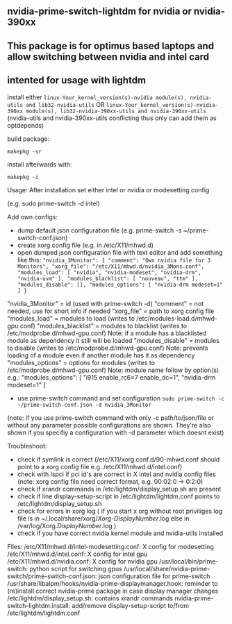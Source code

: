 ## nvidia-prime-switch-lightdm for nvidia or nvidia-390xx

## This package is for optimus based laptops and allow switching between nvidia and intel card
## intented for usage with lightdm

install either
`linux-Your_kernel_version(s)-nvidia module(s), nvidia-utils and lib32-nvidia-utils`
OR
`linux-Your_kernel_version(s)-nvidia-390xx module(s), lib32-nvidia-390xx-utils and nvidia-390xx-utils`
(nvidia-utils and nvidia-390xx-utils conflicting thus only can add them as optdepends)


build package:

`makepkg -sr`

install afterwards with:

`makepkg -i`

Usage:
After installation set either intel or nvidia or modesetting config

(e.g. sudo prime-switch -d intel)

Add own configs:
* dump default json configuration file
(e.g. prime-switch -s ~/prime-switch-conf.json)
* create xorg config file (e.g. in /etc/X11/mhwd.d)
* open dumped json configuration file with text editor and add something like this:
`
        "nvidia_3Monitor": {
            "comment": "Own nvidia file for 3 Monitors",
            "xorg_file": "/etc/X11/mhwd.d/nvidia_3Mons.conf",
            "modules_load": [
                "nvidia",
                "nvidia-modeset",
                "nvidia-drm",
                "nvidia-uvm"
            ],
            "modules_blacklist": [
                "nouveau",
                "ttm"
            ],
            "modules_disable": [],
            "modules_options": [
                "nvidia-drm modeset=1"
            ]
        }
`

"nvidia_3Monitor" = id (used with prime-switch -d)
"comment" = not needed, use for short info if needed
"xorg_file" = path to xorg config file
"modules_load" = modules to load (writes to /etc/modules-load.d/mhwd-gpu.conf)
"modules_blacklist" = modules to blacklist (writes to /etc/modprobe.d/mhwd-gpu.conf) Note: if a module has a blacklisted module as dependency it still will be loaded
"modules_disable" = modules to disable (writes to /etc/modprobe.d/mhwd-gpu.conf) Note: prevents loading of a module even if another module has it as dependency
"modules_options" = options for modules (writes to /etc/modprobe.d/mhwd-gpu.conf) Note: module name follow by option(s)
e.g.:
"modules_options": [
"i915 enable_rc6=7 enable_dc=1",
"nvidia-drm modeset=1"
]
* use prime-switch command and set configuration
`sudo prime-switch -c ~/prime-switch-conf.json -d nvidia_3Monitor`

(note: if you use prime-switch command with only -c path/to/json/file or without any parameter possible configurations are shown. They're also shown if you specifiy a configuration with -d parameter which doesnt exist)


Troubleshoot:
* check if symlink is correct (/etc/X11/xorg.conf.d/90-mhwd.conf should point to a xorg config file e.g. /etc/X11/mhwd.d/intel.conf)
* check with lspci if pci id's are correct in X intel and nvidia config files (note: xorg config file need correct format, e.g. 00:02:0 -> 0:2:0)
* check if xrandr commands in /etc/lightdm/display_setup.sh are present
* check if line display-setup-script in /etc/lightdm/lightdm.conf points to /etc/lightdm/display_setup.sh
* check for errors in xorg log
( if you start x org without root priviliges log file is in ~/.local/share/xorg/_Xorg-DisplayNumber_.log else in /var/log/Xorg._DisplayNumber_.log )
* check if you have correct nvidia kernel module and nvidia-utils installed


Files:
/etc/X11/mhwd.d/intel-modesetting.conf: X config for modesetting
/etc/X11/mhwd.d/intel.conf: X config for intel gpu
/etc/X11/mhwd.d/nvidia.conf: X config for nvidia gpu
/usr/local/bin/prime-switch: python script for switching gpus
/usr/local/share/nvidia-prime-switch/prime-switch-conf.json: json configuration file for prime-switch
/usr/share/libalpm/hooks/nvidia-prime-displaymanager.hook: reminder to (re)install correct nvidia-prime package in case display manager changes
/etc/lightdm/display_setup.sh: contains xrandr commands
nvidia-prime-switch-lightdm.install: add/remove display-setup-script to/from /etc/lightdm/lightdm.conf
